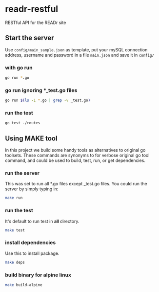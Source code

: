 # readr-restful
RESTful API for the READr site

## Start the server 

Use `config/main_sample.json` as template, put your mySQL connection address, username and password in a file `main.json` and save it in `config/` 

### with go run

```bash
go run *.go
```

### go run ignoring *_test.go files

```bash
go run $(ls -1 *.go | grep -v _test.go)
```

### run the test
```bash
go test ./routes
```

## Using **MAKE** tool

In this project we build some handy tools as alternatives to original go toolsets. These commands are synonyms to for verbose original go tool command, and could be used to build, test, run, or get dependencies.

### run the server
This was set to run all *.go files except _test.go files. You could run the server by simply typing in:

```bash
make run
```

### run the test
It's default to run test in **all** directory.

```bash
make test
```

### install dependencies
Use this to install package.

```bash
make deps
```


### build binary for alpine linux

```bash
make build-alpine
```